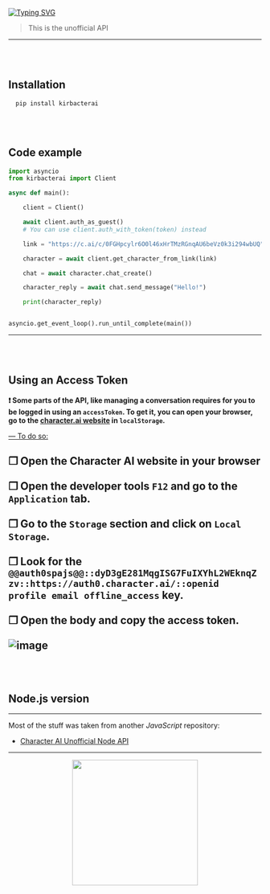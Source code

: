 [![Typing SVG](https://readme-typing-svg.herokuapp.com?color=%2336BCF7&lines=Python+wrapper+for+beta.character.ai)](https://github.com/KirbyRedius/KirbacterAI)
>This is the unofficial API
--- 
<br><br/>
## Installation
```bash
  pip install kirbacterai
```
<br><br>

## Code example
```python
import asyncio
from kirbacterai import Client

async def main():

    client = Client()

    await client.auth_as_guest()
    # You can use client.auth_with_token(token) instead

    link = "https://c.ai/c/0FGHpcylr6O0l46xHrTMzRGnqAU6beVz0k3i294wbUQ"

    character = await client.get_character_from_link(link)

    chat = await character.chat_create()

    character_reply = await chat.send_message("Hello!")

    print(character_reply)


asyncio.get_event_loop().run_until_complete(main())

```
---
<br><br>

## Using an Access Token
**<p dir="auto"> :heavy_exclamation_mark: Some parts of the API, like managing a conversation requires for you to be logged in using an <code>accessToken</code>.
To get it, you can open your browser, go to the <a href="https://character.ai" rel="nofollow">character.ai website</a> in <code>localStorage</code>.</p>**

<ins dir="auto"> — To do so:</ins>               

❒ Open the Character AI website in your browser
<br><br/>
❒ Open the developer tools <code>F12</code> and go to the <code>Application</code> tab.
<br><br/>
❒ Go to the <code>Storage</code> section and click on <code>Local Storage</code>.
<br><br/>
❒ Look for the `@@auth0spajs@@::dyD3gE281MqgISG7FuIXYhL2WEknqZzv::https://auth0.character.ai/::openid profile email offline_access` key.
<br><br/>
❒ Open the body and copy the access token.
<br><br/>
![image](https://github.com/KirbyRedius/CharacterAI/assets/142050294/89a804e1-1d51-4caa-a01e-6824c08912ef)
---
<br><br>

## Node.js version
---

Most of the stuff was taken from another _JavaScript_ repository:

- [Character AI Unofficial Node API](https://github.com/realcoloride/node_characterai)

--- 


<div id="header" align="center">
  <img src="https://media.tenor.com/oBAv0Q0H8O4AAAAi/scratch-cat.gif" width="250"/>
</div>

<br><br>

